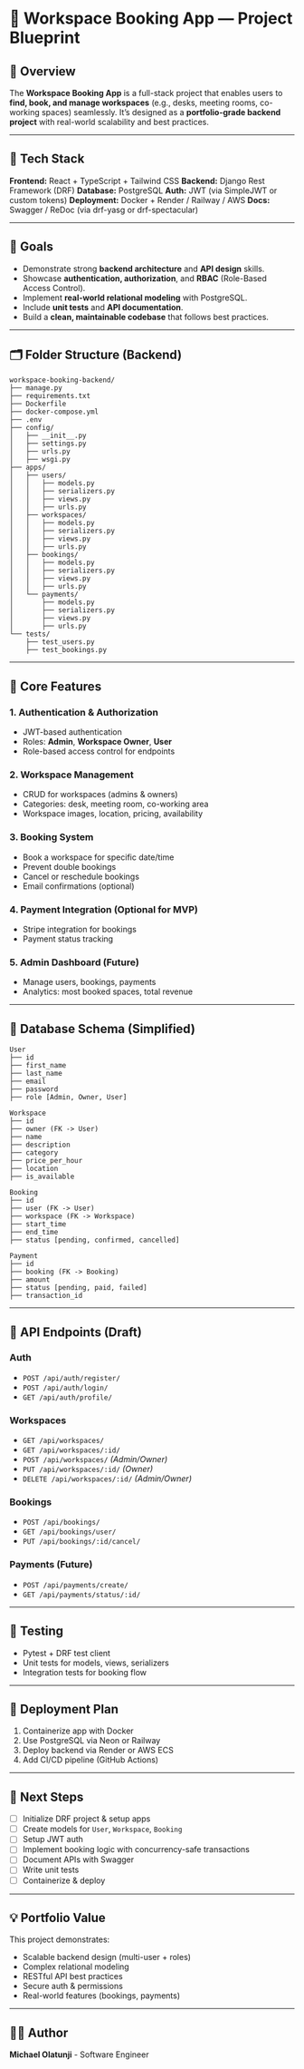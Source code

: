 # 🏢 Workspace Booking App — Project Blueprint

## 📘 Overview

The **Workspace Booking App** is a full-stack project that enables users to **find, book, and manage workspaces** (e.g., desks, meeting rooms, co-working spaces) seamlessly. It’s designed as a **portfolio-grade backend project** with real-world scalability and best practices.

---

## 🧱 Tech Stack

**Frontend:** React + TypeScript + Tailwind CSS
**Backend:** Django Rest Framework (DRF)
**Database:** PostgreSQL
**Auth:** JWT (via SimpleJWT or custom tokens)
**Deployment:** Docker + Render / Railway / AWS
**Docs:** Swagger / ReDoc (via drf-yasg or drf-spectacular)

---

## 🎯 Goals

- Demonstrate strong **backend architecture** and **API design** skills.
- Showcase **authentication, authorization**, and **RBAC** (Role-Based Access Control).
- Implement **real-world relational modeling** with PostgreSQL.
- Include **unit tests** and **API documentation**.
- Build a **clean, maintainable codebase** that follows best practices.

---

## 🗂️ Folder Structure (Backend)

```
workspace-booking-backend/
├── manage.py
├── requirements.txt
├── Dockerfile
├── docker-compose.yml
├── .env
├── config/
│   ├── __init__.py
│   ├── settings.py
│   ├── urls.py
│   ├── wsgi.py
├── apps/
│   ├── users/
│   │   ├── models.py
│   │   ├── serializers.py
│   │   ├── views.py
│   │   ├── urls.py
│   ├── workspaces/
│   │   ├── models.py
│   │   ├── serializers.py
│   │   ├── views.py
│   │   ├── urls.py
│   ├── bookings/
│   │   ├── models.py
│   │   ├── serializers.py
│   │   ├── views.py
│   │   ├── urls.py
│   └── payments/
│       ├── models.py
│       ├── serializers.py
│       ├── views.py
│       ├── urls.py
└── tests/
    ├── test_users.py
    ├── test_bookings.py
```

---

## 🧩 Core Features

### 1. Authentication & Authorization

- JWT-based authentication
- Roles: **Admin**, **Workspace Owner**, **User**
- Role-based access control for endpoints

### 2. Workspace Management

- CRUD for workspaces (admins & owners)
- Categories: desk, meeting room, co-working area
- Workspace images, location, pricing, availability

### 3. Booking System

- Book a workspace for specific date/time
- Prevent double bookings
- Cancel or reschedule bookings
- Email confirmations (optional)

### 4. Payment Integration (Optional for MVP)

- Stripe integration for bookings
- Payment status tracking

### 5. Admin Dashboard (Future)

- Manage users, bookings, payments
- Analytics: most booked spaces, total revenue

---

## 🧠 Database Schema (Simplified)

```
User
├── id
├── first_name
├── last_name
├── email
├── password
├── role [Admin, Owner, User]

Workspace
├── id
├── owner (FK -> User)
├── name
├── description
├── category
├── price_per_hour
├── location
├── is_available

Booking
├── id
├── user (FK -> User)
├── workspace (FK -> Workspace)
├── start_time
├── end_time
├── status [pending, confirmed, cancelled]

Payment
├── id
├── booking (FK -> Booking)
├── amount
├── status [pending, paid, failed]
├── transaction_id
```

---

## 🧮 API Endpoints (Draft)

### Auth

- `POST /api/auth/register/`
- `POST /api/auth/login/`
- `GET /api/auth/profile/`

### Workspaces

- `GET /api/workspaces/`
- `GET /api/workspaces/:id/`
- `POST /api/workspaces/` _(Admin/Owner)_
- `PUT /api/workspaces/:id/` _(Owner)_
- `DELETE /api/workspaces/:id/` _(Admin/Owner)_

### Bookings

- `POST /api/bookings/`
- `GET /api/bookings/user/`
- `PUT /api/bookings/:id/cancel/`

### Payments (Future)

- `POST /api/payments/create/`
- `GET /api/payments/status/:id/`

---

## 🧪 Testing

- Pytest + DRF test client
- Unit tests for models, views, serializers
- Integration tests for booking flow

---

## 🚀 Deployment Plan

1. Containerize app with Docker
2. Use PostgreSQL via Neon or Railway
3. Deploy backend via Render or AWS ECS
4. Add CI/CD pipeline (GitHub Actions)

---

## 🧭 Next Steps

- [ ] Initialize DRF project & setup apps
- [ ] Create models for `User`, `Workspace`, `Booking`
- [ ] Setup JWT auth
- [ ] Implement booking logic with concurrency-safe transactions
- [ ] Document APIs with Swagger
- [ ] Write unit tests
- [ ] Containerize & deploy

---

## 💡 Portfolio Value

This project demonstrates:

- Scalable backend design (multi-user + roles)
- Complex relational modeling
- RESTful API best practices
- Secure auth & permissions
- Real-world features (bookings, payments)

---

## 👨‍💻 Author

**Michael Olatunji** - Software Engineer
